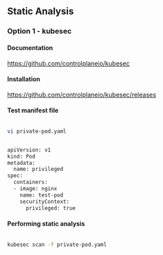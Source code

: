 ## Static Analysis

### Option 1 - kubesec
#### Documentation

https://github.com/controlplaneio/kubesec

#### Installation

https://github.com/controlplaneio/kubesec/releases

#### Test manifest file

```sh

vi private-pod.yaml

```

```sh

apiVersion: v1
kind: Pod
metadata:
  name: privileged
spec:
  containers:
  - image: nginx
    name: test-pod
    securityContext:
      privileged: true

```

#### Performing static analysis

```sh

kubesec scan -f private-pod.yaml

```
